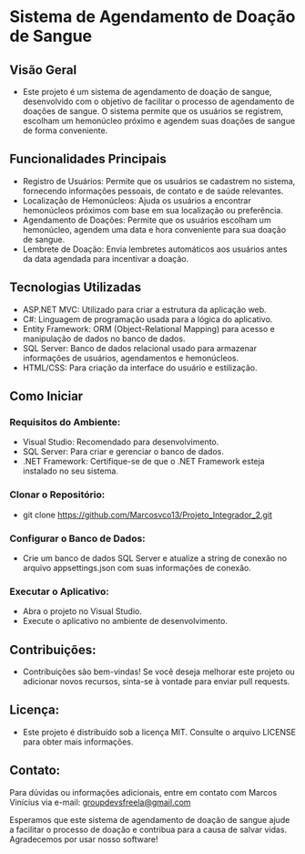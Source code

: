# Sistema de Agendamento de Doação de Sangue
## Visão Geral
- Este projeto é um sistema de agendamento de doação de sangue, desenvolvido com o objetivo de facilitar o processo de agendamento de doações de sangue. O sistema      permite que os usuários se registrem, escolham um hemonúcleo próximo e agendem suas doações de sangue de forma conveniente.

## Funcionalidades Principais
- Registro de Usuários: Permite que os usuários se cadastrem no sistema, fornecendo informações pessoais, de contato e de saúde relevantes.
- Localização de Hemonúcleos: Ajuda os usuários a encontrar hemonúcleos próximos com base em sua localização ou preferência.
- Agendamento de Doações: Permite que os usuários escolham um hemonúcleo, agendem uma data e hora conveniente para sua doação de sangue.
- Lembrete de Doação: Envia lembretes automáticos aos usuários antes da data agendada para incentivar a doação.

## Tecnologias Utilizadas
- ASP.NET MVC: Utilizado para criar a estrutura da aplicação web.
- C#: Linguagem de programação usada para a lógica do aplicativo.
- Entity Framework: ORM (Object-Relational Mapping) para acesso e manipulação de dados no banco de dados.
- SQL Server: Banco de dados relacional usado para armazenar informações de usuários, agendamentos e hemonúcleos.
- HTML/CSS: Para criação da interface do usuário e estilização.

## Como Iniciar

### Requisitos do Ambiente:
- Visual Studio: Recomendado para desenvolvimento.
- SQL Server: Para criar e gerenciar o banco de dados.
- .NET Framework: Certifique-se de que o .NET Framework esteja instalado no seu sistema.

### Clonar o Repositório:
- git clone https://github.com/Marcosvco13/Projeto_Integrador_2.git

### Configurar o Banco de Dados:
- Crie um banco de dados SQL Server e atualize a string de conexão no arquivo appsettings.json com suas informações de conexão.

### Executar o Aplicativo:
- Abra o projeto no Visual Studio.
- Execute o aplicativo no ambiente de desenvolvimento.

## Contribuições:
- Contribuições são bem-vindas! Se você deseja melhorar este projeto ou adicionar novos recursos, sinta-se à vontade para enviar pull requests.

## Licença:
- Este projeto é distribuído sob a licença MIT. Consulte o arquivo LICENSE para obter mais informações.

## Contato:
Para dúvidas ou informações adicionais, entre em contato com Marcos Vinícius via e-mail: groupdevsfreela@gmail.com

Esperamos que este sistema de agendamento de doação de sangue ajude a facilitar o processo de doação e contribua para a causa de salvar vidas. Agradecemos por usar nosso software!
